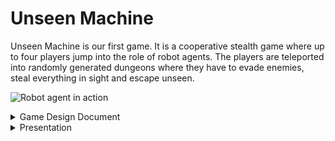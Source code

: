 ---
---

# Unseen Machine

Unseen Machine is our first game. It is a cooperative stealth game where up to four players jump into the role of robot agents. The players are teleported into randomly generated dungeons where they have to evade enemies, steal everything in sight and escape unseen.

![Robot agent in action](@images/gamepages/UnseenMachine.png "Early concept art")

<details>
  <summary>Game Design Document</summary>

# Game Design Document

## Table of Contents

1. [Overview](#overview)<br>
1.1. [Look and Feel](#look-and-feel)<br>
1.2. [Gameplay loop](#gameplay-loop)<br>
1.3. [Playtime](#playtime)<br>
1.4. [Meta Progression](#meta-progression)<br>
1.5. [Prototype](#prototype)
2. [Main Menu](#main-menu)
3. [Lobby](#lobby)<br>
3.1. [Spawning Area](#spawning-area)<br>
3.2. [Mission Area](#mission-area)<br>
3.3. [Training Area](#training-area)<br>
3.4. [Social Area](#social-area)<br>
4. [Mission Generation and Design](#mission-generation-and-design)
5. [Game Mechanics](#game-mechanics)<br>
5.1. [Movement](#movement)<br>
5.2. [Interaction](#interaction)<br>
5.3. [Visibility](#visiblity)<br>
5.4. [Combat](#combat)<br>
5.5. [Abilities](#abilities)<br>
6. [Player Character Design](#player-character-design)
7. [Enemy Design](#enemy-design)<br>
7.1. [Robob](#robob)<br>
7.2. [MouseBot](#mousebot)<br>
7.3. [SpringBot](#springbot)<br>
7.4. [Motherscuttler](#motherscuttler)<br>
7.5. [Scuttler](#scuttler)<br>
7.6. [MoweBot](#mowebot)<br>
7.7. [BigBot](#bigbot)<br>
7.8. [SloBot](#slobot)<br>
7.9. [TurBot](#turbot)<br>
8. [Visual Design](#visual-design)
9. [Sound Design](#sound-design)
10. [Networking](#networking)

## Disclaimer
The player will be referred to as 'they' throughout this document, regardless of gender identity.

## Overview
Unseen Machine is a cooperative stealth-action game in which up to four players jump into the role of robotic burglars. Their goal is to explore randomly generated dungeons, extract valuable artifacts and escape unseen. On the way to the objective the players must avoid robotic guards and steal everything that isn't nailed to the walls.

Unseen Machine focuses on fast paced gameplay, placing high speed evasive movement over slow and methodic sneaking. Each player can customize their robot with different looks and abilities to overcome gameplay challanges in different ways.

### Look and Feel
Unseen Machine is set in a retro-futuristic setting, combining clean scifi astethics with crt-monitors and cassette tapes.

The player sees this world from a first person perspective, for immersive and tense gameplay.

### Gameplay loop
The player starts out in their lobby. The lobby, allows other players to join the hosts session. 

### Playtime
Since each level is randomly generated Unseen Machine offers a great degree of replayability. The player will spend between 5 to 20 minutes for one mission, depending on the generated mission's size and complexity. To keep the player engaged and offer a longtime motivation, the player will experience [Meta Progression](#meta-progression) in-between the actual missions. Ideally this will make the player come back to the game regularly to unlock and play new content.

### Meta Progression
Completing a mission will reward the player with currency, depending on the mission difficulity and the score reached. The player can then spend the currency in the base for permanent unlocks. The player can unlock new gameplay features and visuals for their character.

### Prototype
In the prototype the player will be able to host or join a game lobby from the main menu. Once in the lobby the player will be able to start a randomly generated mission. The mission will feature one main- and one side-mission-objective, as well as enemies. The player will be able to complete these missions and be extracted in the extraction area back to the lobby. There the player will be rewarded with currency. Meta progression will not yet be featured in the prototype, since focus is on the core gameplay loop.
## Main Menu
## Lobby
After pressing the host or join button the player is brought into their own lobby or the lobby of the host they connected to, respectivly. The Lobby has is split into four areas:
- The spawning area
- The mission area
- The training area
- The social area
![Early ship concept art](@images/base/ship.png)
### Spawning Area
The spawning area consists of 4 personal pods, one for each player and the docks they connect. When a new player connects they will spawn in their personal pod.
### Mission Area
In the mission area the players can [customize their character](#character-customization) and [select and start missions](#mission-selection). In the middle of the area is the mission slection terminal, interacting with it opens the mission selection menu. Once a mission is selected all connected players have to move to the ready area. Once all players are in the ready area the mission starts. Before starting a mission the players can adjust their gear and appearance at the respective terminal.
![Early bridge concept art](@images/base/bridge.png)
#### Mission Selection
Interacting with the mission selection terminal opens the mission selection menu. Every 30 minutes the mission selection menu generates a set of randomly generated missions. The missions are displayed with information about their complexity and size. Aside from these missions the player can always choose to play the tutorial mission.
#### Mission Ready
Once a player selects a mission the ready area opens up. Once all players are inside the ready area the lobby area is unloaded and the mission assets are generated.
#### Gear Terminal
At the gear area the player can choose different ablilities
#### Appearance Terminal
At the appearance terminal the player can choose different skins and paint jobs for their robot.
### Interacting with other Players

### Training and Social Area
The training and social area are optional areas of the lobby the players can use to try out their gear, spend time waiting for other players to join or to relax inbetween missions. The training area has a practice dummy and parkour elements. The social area has a jukebox that allows players to listen to the games soundtrack.
## Mission Generation and Design
To generate the missions Unseen Machine uses a complex mix of prodecural generation techiques. The generator differentiates between rooms and corridors. Rooms are predesigned assets with random elements. The generator creates a set of random rooms, including necessary rooms, such as the spawn, the extraction zone and the room(s) required for the mission objective. These rooms are then randomly distributed in 3d space. The generator then executes the following steps to ensure that all rooms are connected to each other, directly or indirectly.
- Delauney Triangulation: The generator creates an edge between all rooms, so that all connections form triangles that have no other rooms withhin the triangle.
- Min-Spanning Tree: The generator chooses a subset of the Delauney edges, so that all rooms are connected with a minimal amount of edges.
- Adding back random edges: The generator adds back random edges to create secondary connections.
- Corridor connection: The generator uses a grid and a modified A-Star algorithm to assign corridor attributes to the grid's elements.
- Corridor generation: Depending on it's attributes and neighbours each corridor element then generates the required walls, floor, stairs, etc.
Then each room is randomized to a degree. Each room has elements that are randomly choosen based on a given set of allowed elements.
This mix of generation techniques allows for unique but coherent levels. 
### Tutorial Mission
The tutorial mission is not randomly generated but offers different challanges that allow the player to test out all of the games mechanics in a controlled environment.
## Game Mechanics
### Movement
Unseen Engine offers a varity of movement mechanics to allow for quick, smooth traversel of the environment. the game uses regular first person movement mechanics, allowing the player to walk, sprint, crouch, slide, jump, wallslide and walljump.
#### sprinting
Holding down the shift-key on the keyboard increases the speed the player moves at.
#### crouching
Holding down the c-key the player enteres a crouched state. While crouched the players size, [visibility](#visiblity) and speed are reduced. Releasing the c-key returns the player from the crouched state as soon as the player has enough vertical room to stand up.
#### sliding
If the player enters the crouch state while sprinting, they start sliding. While sliding the player moves at increased speed at a loss of steerability. The players speed decreases steadily until the player is at crouching speed, at which point the player starts to crouch normally. While sliding the players' [visibility](#visiblity) is decreased.
#### jumping
Using the space bar the player jumps into the air. The player can press the space bar again to perform a double jump. The player then has to touch the floor or perform a [wallslide](#wallslide) in order to regain the ability to jump.
#### wallslide
If a jump ends touching a wall, the player slowly slides down the wall.
#### walljump
If the player presses space while wallsliding they jump of the wall.
### Interaction
Looking at an interactable object, the player can press the interaction-button. If the player is close enough to the object the interaction is executed. Examples for interactions are:
- Flipping light switches
- Collecting coins
- Opening doors
- Starting the mission objective
### Visiblity
When the player is in the sightcone of an enemy, their detectionmeter slowly fills up, until the enemy actually sees the player. How quickly the player is detected depends on their visibility. The higher their visibility the faster they are detected. Factors, like how illuminated the players' body is and if they are crouching affects how high their visibility is. How quickly and closely the player moves around enemies also affects their detection.
### Combat
Combat is best avioded, but when there's no other choice the player can defend themselves with meele and ranged attacks.
![Action Poses](@images/player/action_poses.png "Action Poses")
### Abilities
## Player Character Design
It's a robot lady
Very cool

<img src="/src/images/player/concept.png" alt="Robob concept art" width="79.5%" style="display:inline-block;" />
<img src="/src/images/player/main_character.png" alt="Robob concept art" width="19.5%" style="display:inline-block;" />

The arms are very important since they are almost always visible in the first person view.

<img src="/src/images/player/arms.png" alt="Robob concept art" width="45%" style="display:inline-block;" />
<img src="/src/images/player/arms_render.png" alt="Robob concept art" width="54%" style="display:inline-block;" />

## Enemy Design
### Robob
Robob is the standard enemy. What Robob lacks in special abilities it makes up in numbers. Seriously these guys are everywhere.

<img src="/src/images/robots/robob.png" alt="Robob concept art" width="29%" style="display:inline-block;" />
<img src="/src/images/robots/robob_render_front_2.png" alt="Robob Blender render" width="45%" style="display:inline-block;" />
<img src="/src/images/robots/robob_game_crop.png" alt="Robob Godot concept" width="24%" style="display:inline-block;" />

On the left is the concept art for Robob, in the middle a render taken in Blender and on the right an example image of how the model would look in the game, rendered in the Godot engine.

### MouseBot
MouseBot is fast, hard to spot and has only one thing on its mind: KILL! When MouseBot spots an enemy it races towards it beeping loudly. Once it reaches its destination it explodes, dealing massive damage to everything around it. Luckily it can be defused with a single well place shot.
![MouseBot](@images/robots/mousebot.png "MouseBot concept art")
### SpringBot
SpringBots have a laser focus, they chase down anything suspicous they see. They kick first and never ask questions due to a lack of a voice module.
![SpringBot](@images/robots/springbot.png "SpringBot concept art")
### Motherscuttler
The mother of all scuttlers. These bots move around slowly, releasing [Scuttlers](#scuttler) periodically to scout for them. While slow, Motherscuttlers have powerful ranged attacks.
![Motherscuttler](@images/robots/motherscuttler.png "Motherscuttler concept art")
### Scuttler
While one scuttler is harmless on its own, they always come in numbers. Scuttlers run around in the vicinity of their [Motherscuttler](#motherscuttler), latching onto the player and slowing them down so that the Motherscuttler can shoot them easier. One Scuttler can be dispatched easily but new ones keep coming until their source is destoryed.
![Scuttler](@images/robots/scuttler.png "Scuttler concept art")
### MoweBot
MoweBots move around the halls quickly. Their big frontal flashlight makes them a threat to every player hiding in the shadows.
![MoweBot](@images/robots/mowebot.png "MoweBot concept art")
### BigBot
BigBots are a real challenge even for the biggest weapons. However they are slow and loud, making them easy to avoid.
If BigBots manage to close the gap they pack a punch and can destroy the player quickly.

<img src="/src/images/robots/bigbot2.png" alt="BigBot concept art" width="49%" style="display:inline-block;" />
<img src="/src/images/robots/bigbot.png" alt="BigBot concept art" width="49%" style="display:inline-block;" />

### SloBot
SloBots are slow and harmless on their own, however they scan their surroundings in a 360 degree perimeter making them hard to get around. Once they spot the player they blair the alarm, notifying all nearby bots of the players position.
![SloBot](@images/robots/slobot.png "SloBot concept art")
### TurBot
TurBots are rare but dangerous. Their long arms allow them to move along all surfaces, making them able to hide in corners and attack from unusual angles. If they are unable to suprise the player they run away, hide and wait for another opportunity for a suprise attack.

<img src="/src/images/robots/turbot.png" alt="TurBot concept art" width="49%" style="display:inline-block;" />
<img src="/src/images/robots/turbot2.png" alt="TurBot concept art" width="49%" style="display:inline-block;" />

## Visual Design
Visually Unseen Machine is stronly inspired by retro-futuristic aesthetics. They can also be described as cassette-future, a future as it was often envisioned in 70s and 80s movies, like Alien (1979). Unseen machine blends these visuals with cartoon shaders and mid-poly topology to achive a unique and easy to read look. Many of the objects in the world also fit into the time period, featuring crts, cassettes, floppy disks and nonsense-machines like big table mounted monitors that display the newspaper. 

An outline shader is used to allow the player to see in total darkness.
## Sound Design
3D sound is important to the player to get an idea of their sorroundings beyond of what they can see.
## Networking
Unseen Machine relies on peer-to-peer networking. This eliminates the need for a server architecture. However players need to share a local network, or have the be conntected over a third party service such as [Steam's peer-to-peer networking](https://partner.steamgames.com/doc/features/multiplayer).

</details>

<details>
  <summary>Presentation</summary>
</details>